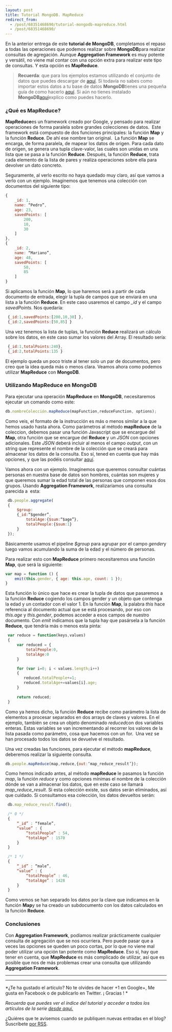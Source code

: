 ```yaml
---
layout: post
title: Tutorial MongoDB. MapReduce
redirect_from:
  - /post/68351468690/tutorial-mongodb-mapreduce.html
  - /post/68351468690/
---
```


En la anterior entrega de este **tutorial de MongoDB**, completamos el
repaso a todas las operaciones que podemos realizar sobre
**MongoDB**para realizar consultas de agregación. Aunque **Aggregation
Framework** es muy potente y versátil, no viene mal contar con una
opción extra para realizar este tipo de consultas. Y esta opción es
**MapReduce**.

> **Recuerda**: que para los ejemplos estamos utilizando el conjunto de
> datos que puedes descargar de
> [aquí](https://skydrive.live.com/download?resid=1F8D7C58B1FC74AE%211168 "enlace a conjunto de datos de los ejemplos").
> Si todavía no sabes como importar estos datos a tu base de datos
> **MongoDB**tienes una pequeña guía de como hacerlo
> [aquí](http://www.charlascylon.com/post/61794340001/tutorial-mongodb-operaciones-de-consulta "enlace a entrada donde se explica el comando mongoimport").
> Si aún no tienes instalado
> **MongoDB**[aquí](http://www.charlascylon.com/post/61794337102/tutorial-mongodb-instalacion-y-configuracion "enlace a entrada de instalación de MongoDB")explico
> como puedes hacerlo.

### ¿Qué es MapReduce?

**MapReduce**es un framework creado por Google, y pensado para realizar
operaciones de forma paralela sobre grandes colecciones de datos.  Este
framework está compuesto de dos funciones principales: la función
**Map** y la función **Reduce**. De ahí ese nombre tan original.  La
función **Map** se encarga, de forma paralela, de mapear los datos de
origen. Para cada dato de origen, se genera una tupla clave-valor, las
cuales son unidas en una lista que se pasa a la función **Reduce**.
Después, la función **Reduce**, trata cada elemento de la lista de pares
y realiza operaciones sobre ella para devolver un dato concreto. 

Seguramente, al verlo escrito no haya quedado muy claro, así que vamos
a verlo con un ejemplo. Imaginemos que tenemos una colección con
documentos del siguiente tipo:

```javascript
{
    _id: 1,
    name: “Pedro”,
    age: 23,
    savedPoints: [
        200,
        10,
        30
    ]
},
{
    _id: 2,
    name: “Mariano”,
    age: 48,
    savedPoints: [
        50,
        85
    ]
}
```

Si aplicamos la función **Map**, lo que haremos será a partir de cada
documento de entrada, elegir la tupla de campos que se enviará en una
lista a la función **Reduce**. En este caso usaremos el campo *_id* y el
campo *savedPoints*. Nos quedaría:

```javascript
 {_id:1,savedPoints:[200,10,30] },
 {_id:2,savedPoints:[50,85] }
```

Una vez tenemos la lista de tuplas, la función **Reduce** realizará un
cálculo sobre los datos, en este caso sumar los valores del Array. El
resultado sería:

```javascript
 {_id:1,totalPoints:240},
 {_id:2,totalPoints:135 }
```

El ejemplo queda un poco triste al tener solo un par de documentos, pero
creo que la idea queda más o menos clara. Veamos ahora como podemos
utilizar **MapReduce** con **MongoDB**.

### Utilizando MapReduce en MongoDB

Para ejecutar una operación **MapReduce** en **MongoDB**, necesitaremos
ejecutar un comando como este:

```javascript
db.nombreColección.mapReduce(mapFunction,reduceFunction, options);
```
Como veis, el formato de la instrucción es más o menos similar a la que
hemos usado hasta ahora. Como parámetros al método **mapReduce** de la
coleccion, debemos pasar una función Javascript que se encargue del
**Map**, otra función que se encargue del **Reduce** y un *JSON* con
opciones adicionales. Este *JSON* deberá incluir al menos el campo
*output*, con un string que represente el nombre de la colección que se
creará para almacenar los datos de la consulta. Eso sí, tened en cuenta
que hay más opciones, y que las podéis consultar
[aquí](http://docs.mongodb.org/manual/reference/command/mapReduce/#dbcmd.mapReduce "enlace a MapReduce con MongoDB").

Vamos ahora con un ejemplo. Imaginemos que queremos consultar cuántas
personas en nuestra base de datos son hombres, cuántas son mujeres y que
queremos sumar la edad total de las personas que componen esos dos
grupos. Usando **Aggregation Framework**, realizaríamos una consulta
parecida a  esta:

```javascript
 db.people.aggregate(
 {
     $group:
     {_id:“$gender”,
         totalAge:{$sum:“$age”},
         totalPeople:{$sum:1}
     }
 });
```

 Básicamente usamos el pipeline *$group* para agrupar por el campo
*gender*y luego vamos acumulando la suma de la edad y el número de
personas. 

 Para realizar esto con **MapReduce** primero necesitaremos una función
**Map**, que será la siguiente:

```javascript
var map = function () {
    emit(this.gender, { age: this.age, count: 1 });
}
```
Esta función lo único que hace es crear la tupla de datos que pasaremos
a la función **Reduce** cogiendo los campos gender y un objeto que
contenga la edad y un contador con el valor 1. En la función **Map**, la
palabra *this* hace referencia al documento actual que se está
procesando, por eso con *this.age* y *this.gender*, podemos acceder a esos
campos de nuestro documento. Con *emit* indicamos que la tupla hay que
pasársela a la función **Reduce**, que tendría más o menos esta pinta:

```javascript
 var reduce = function(keys,values)
 {
     var reduced = {        
         totalPeople:0,
         totalAge:0
     }

     for (var i=0; i < values.length;i++)
     {
        reduced.totalPeople+=1;
        reduced.totalAge+=values[i].age;        
     }   
     
     return reduced;
 }
```

Como ya hemos dicho, la función **Reduce** recibe como parámetro la
lista de elementos a procesar separados en dos arrays de claves y
valores. En el ejemplo, también se crea un objeto denominado
*reduced*con dos variables enteras. Estas variables se van incrementando
al recorrer los valores de la lista pasada como parámetro, cosa que
hacemos con un for.  Una vez se han procesado todos los datos se
devuelve el resultado. 

Una vez creadas las funciones, para ejecutar el método **mapReduce**,
deberemos realizar la siguiente consulta.

```javascript
db.people.mapReduce(map,reduce,{out:‘map_reduce_result’});
```

Como hemos indicado antes, al método **mapReduce** le pasamos la función
*map*, la función *reduce* y como opciones mínimas el nombre de la
colección dónde se van a almacenar los datos, que en este caso se
llamará *map_reduce_result*. Si esta colección existe, sus datos serán
eliminados, así que cuídado. Si consultamos esa colección, los datos
devueltos serán:

```javascript
 db.map_reduce_result.find();

 /* 0 */
 {
     “_id” : “female”,
     “value” : {
         “totalPeople” : 54,
         “totalAge” : 1570
     }
 }

 /* 1 */
 {
     “_id” : “male”,
     “value” : {
         “totalPeople” : 46,
         “totalAge” : 1428
     }
 }
```

Como vemos se han separado los datos por la clave que indicamos en la
función **Map**y se ha creado un subdocumento con los datos calculados
en la función **Reduce**.

### Conclusiones

Con **Aggregation Framework**, podíamos realizar prácticamente cualquier
consulta de agregación que se nos ocurriera. Pero puede pasar que a
veces las opciones se queden un poco cortas, por lo que no viene mal
poder utilizar una opción tan potente como **MapReduce**. Eso sí, hay
que tener en cuenta, que **MapReduce** es más complicado de utilizar,
así que es posible que nos de más problemas crear una consulta que
utilizando **Aggregation Framework**.


* * * * *

* * * * *

*¿Te ha gustado el artículo? No te olvides de hacer +1 en Google+, Me
gusta en Facebook o de publicarlo en Twitter. ¡ Gracias !
*

*Recuerda que puedes ver el índice del tutorial y acceder a todos los
artículos de la serie [desde
aquí.](http://www.charlascylon.com/p/tutorial-mongodb.html)*

¿Quiéres que te avisemos cuando se publiquen nuevas entradas en el blog?
Suscríbete [por RSS](feed://www.charlascylon.com/feed.xml).*[
](http://www.charlascylon.com/p/tutorial-mongodb.html)*

